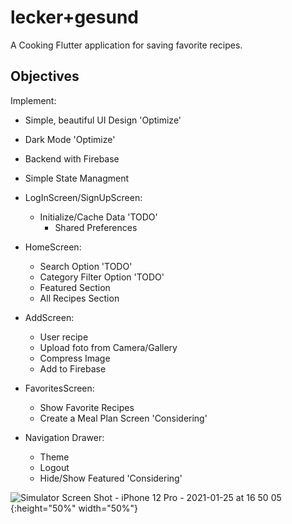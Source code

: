 # lecker+gesund

A Cooking Flutter application for saving favorite recipes.

## Objectives
Implement:

- Simple, beautiful UI Design 'Optimize'
- Dark Mode 'Optimize'
- Backend with Firebase
- Simple State Managment

- LogInScreen/SignUpScreen:
    - Initialize/Cache Data 'TODO'
        - Shared Preferences
    

- HomeScreen: 
    - Search Option 'TODO'
    - Category Filter Option 'TODO'
    - Featured Section
    - All Recipes Section

- AddScreen:
    - User recipe
    - Upload foto from Camera/Gallery
    - Compress Image 
    - Add to Firebase

- FavoritesScreen:
    - Show Favorite Recipes
    - Create a Meal Plan Screen 'Considering'

- Navigation Drawer:
    - Theme
    - Logout
    - Hide/Show Featured 'Considering'

![Simulator Screen Shot - iPhone 12 Pro - 2021-01-25 at 16 50 05](https://user-images.githubusercontent.com/45144280/105729537-a1580780-5f2d-11eb-81a1-3bcd58bbd4f3.png ){:height="50%" width="50%"}


